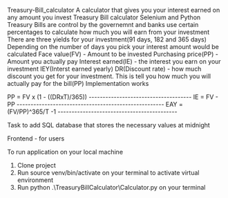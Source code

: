 Treasury-Bill_calculator
A calculator that gives you your interest earned on any amount you invest
Treasury Bill calculator
Selenium and Python
Treasury Bills are control by the governemnt and banks use certain percentages to calculate how much you will earn from your investment 
There are three yields for your investment(91 days, 182 and 365 days)
Depending on the number of days you pick your interest amount would be calculated
Face value(FV) - Amount to be invested 
Purchasing price(PP) - Amount you actually pay
Interest earned(IE) - the interest you earn on your investment
IEY(Interst earned yearly)
DR(Discount rate) - how much discount you get for your investment. This is tell you how much you will actually pay for the bill(PP)
Implementation works

PP = FV x (1 - ((DRxT)/365)) -------------------------------------
IE = FV - PP -----------------------------------------------------
EAY = (FV/PP)^365/T -1 -------------------------------------------

Task to add
SQL database that stores the necessary values at midnight

Frontend - for users

To run application on your local machine
1. Clone project
2. Run source venv/bin/activate on your terminal to activate virtual environment
3. Run  python .\TreasuryBillCalculator\Calculator.py on your terminal

